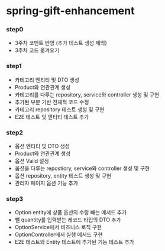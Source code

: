 # spring-gift-enhancement

### step0

- 3주차 코멘트 반영 (추가 테스트 생성 제외)
- 3주차 코드 옮겨오기

### step1

- 카테고리 엔티티 및 DTO 생성
- Product와 연관관계 생성
- 카테고리를 다루는 repository, service와 controller 생성 및 구현
- 추가된 부분 기반 전체적 코드 수정
- 카테고리 repository 테스트 생성 및 구현
- E2E 테스트 및 엔티티 테스트 추가

### step2

- 옵션 엔티티 및 DTO 생성
- Product와 연관관계 생성
- 옵션 Vaild 설정
- 옵션을 다루는 repostiory, service와 controller 생성 및 구현
- 옵션 repository, entity 테스트 생성 및 구현
- 관리자 페이지 옵션 기능 추가

### step3

- Option entity에 상품 옵션의 수량 빼는 메서드 추가
- 뺄 quantity를 입력받는 레코드 타입의 DTO 추가
- OptionService에서 비즈니스 로직 구현
- OptionController에서 실행 메서드 구현
- E2E 테스트와 Entity 테스트에 추가된 기능 테스트 추가
